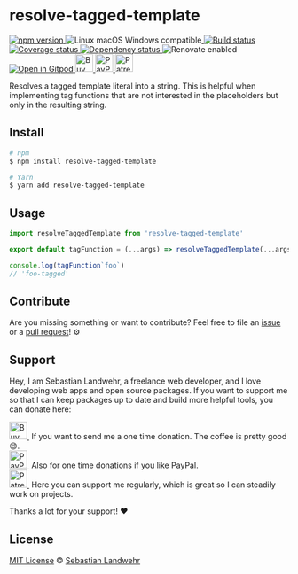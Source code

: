 <!-- TITLE/ -->
# resolve-tagged-template
<!-- /TITLE -->

<!-- BADGES/ -->
  <p>
    <a href="https://npmjs.org/package/resolve-tagged-template">
      <img
        src="https://img.shields.io/npm/v/resolve-tagged-template.svg"
        alt="npm version"
      >
    </a><img src="https://img.shields.io/badge/os-linux%20%7C%C2%A0macos%20%7C%C2%A0windows-blue" alt="Linux macOS Windows compatible"><a href="https://github.com/dword-design/resolve-tagged-template/actions">
      <img
        src="https://github.com/dword-design/resolve-tagged-template/workflows/build/badge.svg"
        alt="Build status"
      >
    </a><a href="https://codecov.io/gh/dword-design/resolve-tagged-template">
      <img
        src="https://codecov.io/gh/dword-design/resolve-tagged-template/branch/master/graph/badge.svg"
        alt="Coverage status"
      >
    </a><a href="https://david-dm.org/dword-design/resolve-tagged-template">
      <img src="https://img.shields.io/david/dword-design/resolve-tagged-template" alt="Dependency status">
    </a><img src="https://img.shields.io/badge/renovate-enabled-brightgreen" alt="Renovate enabled"><br/><a href="https://gitpod.io/#https://github.com/dword-design/resolve-tagged-template">
      <img src="https://gitpod.io/button/open-in-gitpod.svg" alt="Open in Gitpod">
    </a><a href="https://www.buymeacoffee.com/dword">
      <img
        src="https://www.buymeacoffee.com/assets/img/guidelines/download-assets-sm-2.svg"
        alt="Buy Me a Coffee"
        height="32"
      >
    </a><a href="https://paypal.me/SebastianLandwehr">
      <img
        src="https://dword-design.de/images/paypal.svg"
        alt="PayPal"
        height="32"
      >
    </a><a href="https://www.patreon.com/dworddesign">
      <img
        src="https://dword-design.de/images/patreon.svg"
        alt="Patreon"
        height="32"
      >
    </a>
</p>
<!-- /BADGES -->

<!-- DESCRIPTION/ -->
Resolves a tagged template literal into a string. This is helpful when implementing tag functions that are not interested in the placeholders but only in the resulting string.
<!-- /DESCRIPTION -->

<!-- INSTALL/ -->
## Install

```bash
# npm
$ npm install resolve-tagged-template

# Yarn
$ yarn add resolve-tagged-template
```
<!-- /INSTALL -->

## Usage

```js
import resolveTaggedTemplate from 'resolve-tagged-template'

export default tagFunction = (...args) => resolveTaggedTemplate(...args) + '-tagged'

console.log(tagFunction`foo`)
// 'foo-tagged'
```

<!-- LICENSE/ -->
## Contribute

Are you missing something or want to contribute? Feel free to file an [issue](https://github.com/dword-design/resolve-tagged-template/issues) or a [pull request](https://github.com/dword-design/resolve-tagged-template/pulls)! ⚙️

## Support

Hey, I am Sebastian Landwehr, a freelance web developer, and I love developing web apps and open source packages. If you want to support me so that I can keep packages up to date and build more helpful tools, you can donate here:

<p>
  <a href="https://www.buymeacoffee.com/dword">
    <img
      src="https://www.buymeacoffee.com/assets/img/guidelines/download-assets-sm-2.svg"
      alt="Buy Me a Coffee"
      height="32"
    >
  </a>&nbsp;If you want to send me a one time donation. The coffee is pretty good 😊.<br/>
  <a href="https://paypal.me/SebastianLandwehr">
    <img
      src="https://dword-design.de/images/paypal.svg"
      alt="PayPal"
      height="32"
    >
  </a>&nbsp;Also for one time donations if you like PayPal.<br/>
  <a href="https://www.patreon.com/dworddesign">
    <img
      src="https://dword-design.de/images/patreon.svg"
      alt="Patreon"
      height="32"
    >
  </a>&nbsp;Here you can support me regularly, which is great so I can steadily work on projects.
</p>

Thanks a lot for your support! ❤️

## License

[MIT License](https://opensource.org/licenses/MIT) © [Sebastian Landwehr](https://dword-design.de)
<!-- /LICENSE -->

